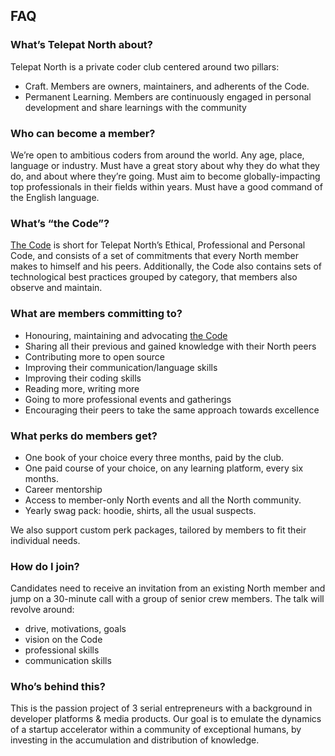 
## FAQ

### What’s Telepat North about?
Telepat North is a private coder club centered around two pillars:
- Craft. Members are owners, maintainers, and adherents of the Code.
- Permanent Learning. Members are continuously engaged in personal development and share learnings with the community
            
### Who can become a member?
We’re open to ambitious coders from around the world. Any age, place, language or industry. Must have a great story about why they do what they do, and about where they’re going. Must aim to become globally-impacting top professionals in their fields within years. Must have a good command of the English language.
    
### What’s “the Code”?
[The Code](https://github.com/telepat-io/code) is short for Telepat North’s Ethical, Professional and Personal Code, and consists of a set of commitments that every North member makes to himself and his peers. Additionally, the Code also contains sets of technological best practices grouped by category, that members also observe and maintain.
    
### What are members committing to?
- Honouring, maintaining and advocating [the Code](https://github.com/telepat-io/code)
- Sharing all their previous and gained knowledge with their North peers
- Contributing more to open source
- Improving their communication/language skills
- Improving their coding skills
- Reading more, writing more
- Going to more professional events and gatherings
- Encouraging their peers to take the same approach towards excellence
    
### What perks do members get?
- One book of your choice every three months, paid by the club.
- One paid course of your choice, on any learning platform, every six months.
- Career mentorship
- Access to member-only North events and all the North community.
- Yearly swag pack: hoodie, shirts, all the usual suspects.

We also support custom perk packages, tailored by members to fit their individual needs.
    
### How do I join?
Candidates need to receive an invitation from an existing North member and jump on a 30-minute call with a group of senior crew members. The talk will revolve around:
- drive, motivations, goals
- vision on the Code
- professional skills
- communication skills
    
### Who’s behind this?
This is the passion project of 3 serial entrepreneurs with a background in developer platforms & media products. Our goal is to emulate the dynamics of a startup accelerator within a community of exceptional humans, by investing in the accumulation and distribution of knowledge.

